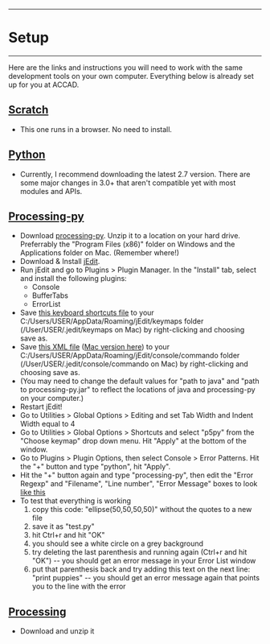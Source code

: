 --------------------------------
# Setup
--------------------------------

Here are the links and instructions you will need to work with the same development tools on your own computer.  Everything below is already set up for you at ACCAD.  

## [Scratch][]

- This one runs in a browser.  No need to install.  

## [Python](http://www.python.org/)

- Currently, I recommend downloading the latest 2.7 version.  There are some major changes in 3.0+ that aren't compatible yet with most modules and APIs.

## [Processing-py][processing-py]

- Download [processing-py][]. Unzip it to a location on your hard drive.  Preferrably the "Program Files (x86)" folder on Windows and the Applications folder on Mac. (Remember where!)
- Download & Install [jEdit][].
- Run jEdit and go to Plugins > Plugin Manager.  In the "Install" tab, select and install the following plugins:
	- Console
	- BufferTabs
	- ErrorList
- Save [this keyboard shortcuts file][] to your C:/Users/USER/AppData/Roaming/jEdit/keymaps folder (/User/USER/.jedit/keymaps on Mac) by right-clicking and choosing save as.
- Save [this XML file][] ([Mac version here][]) to your C:/Users/USER/AppData/Roaming/jEdit/console/commando folder (/User/USER/.jedit/console/commando on Mac) by right-clicking and choosing save as. 
- (You may need to change the default values for "path to java" and "path to processing-py.jar" to reflect the locations of java and processing-py on your computer.)
- Restart jEdit!
- Go to Utilities > Global Options > Editing and set Tab Width and Indent Width equal to 4
- Go to Utilities > Global Options > Shortcuts and select "p5py" from the "Choose keymap" drop down menu.  Hit "Apply" at the bottom of the window.
- Go to Plugins > Plugin Options, then select Console > Error Patterns.  Hit the "+" button and type "python", hit "Apply".
- Hit the "+" button again and type "processing-py", then edit the "Error Regexp" and "Filename", "Line number", "Error Message" boxes to look [like this](https://raw.github.com/jeisenma/ProgrammingConcepts/master/00-setup/jeditFiles/jEditErrorPatterns.png)
- To test that everything is working
	1. copy this code: "ellipse(50,50,50,50)" without the quotes to a new file
	2. save it as "test.py" 
	3. hit Ctrl+r and hit "OK"
	4. you should see a white circle on a grey background
	5. try deleting the last parenthesis and running again (Ctrl+r and hit "OK") -- you should get an error message in your Error List window
	6. put that parenthesis back and try adding this text on the next line: "print puppies" -- you should get an error message again that points you to the line with the error

<!--

- In jEdit, go to Plugins > Plugin Options.  Create a new error pattern by hitting the plus-sign button and edit to look like [this screenshot](https://www.dropbox.com/s/o37bi4v9wsec40s/jEditErrorPatterns.png?dl=1)
- Download [processing-py][]
- Unzip it to your Desktop
- Find the p5py.exe file inside the folder, right-click on it and choose "Pin to Taskbar"
-->

<!--
- In [Notepad++][] go to Run > Run...
- Copy and paste this command: 
	- java -jar Z:\processing.py-0021\processing-py.jar "$(FULL_CURRENT_PATH)"
- Then hit the "Save" button and name it: "processing-py"
- Assign the keystroke ctrl+R and hit "OK"
-->

## [Processing](http://processing.org/download/)

- Download and unzip it


[Scratch]: http://scratch.mit.edu/projects/editor/?tip_bar=getStarted
[processing-py]: http://s.xr.io/processing.py/latest.zip 
[old]: http://accad.osu.edu/~jeisenma/teaching/pcad_p5/processing.py-0022.zip
[old mac version]: http://accad.osu.edu/~jeisenma/teaching/pcad_p5/processing.py-0021.zip
[this XML file]: pcad.py?page=00-setup/jeditFiles/PYP5.xml
[Mac version here]: pcad.py?page=00-setup/jeditFiles/PYP5_mac.xml
[this keyboard shortcuts file]: pcad.py?page=00-setup/jeditFiles/p5py_keys.props
[jEdit]: http://sourceforge.net/projects/jedit/files/jedit/5.0.0/jedit5.0.0install.jar/download
[Notepad++]: http://notepad-plus-plus.org/download/v6.3.3.html
